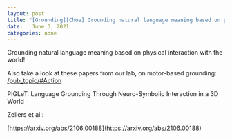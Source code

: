 ```yaml
---
layout: post
title: "[Grounding][Choe] Grounding natural language meaning based on physical interaction with the world - Yejin Choi lab"
date:   June 3, 2021
categories: none
---
```


Grounding natural language meaning based on physical interaction with the world!

Also take a look at these papers from our lab, on motor-based grounding:
[/pub_topic/#Action](/pub_topic/#Action)


PIGLeT: Language Grounding Through Neuro-Symbolic Interaction in a 3D World

Zellers et al.: 


[https://arxiv.org/abs/2106.00188](https://arxiv.org/abs/2106.00188)


 

